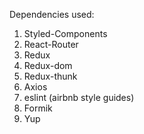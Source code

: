 Dependencies used:
  1. Styled-Components
  2. React-Router
  3. Redux 
  4. Redux-dom
  5. Redux-thunk
  6. Axios
  7. eslint (airbnb style guides)
  8. Formik
  9. Yup
